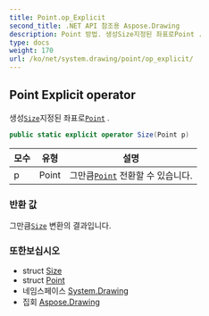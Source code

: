 ```yaml
---
title: Point.op_Explicit
second_title: .NET API 참조용 Aspose.Drawing
description: Point 방법. 생성Size지정된 좌표로Point .
type: docs
weight: 170
url: /ko/net/system.drawing/point/op_explicit/
---
```

## Point Explicit operator

생성[`Size`](../../size/)지정된 좌표로[`Point`](../) .

```csharp
public static explicit operator Size(Point p)
```

| 모수 | 유형 | 설명 |
| --- | --- | --- |
| p | Point | 그만큼[`Point`](../) 전환할 수 있습니다. |

### 반환 값

그만큼[`Size`](../../size/) 변환의 결과입니다.

### 또한보십시오

* struct [Size](../../size/)
* struct [Point](../)
* 네임스페이스 [System.Drawing](../../point/)
* 집회 [Aspose.Drawing](../../../)


